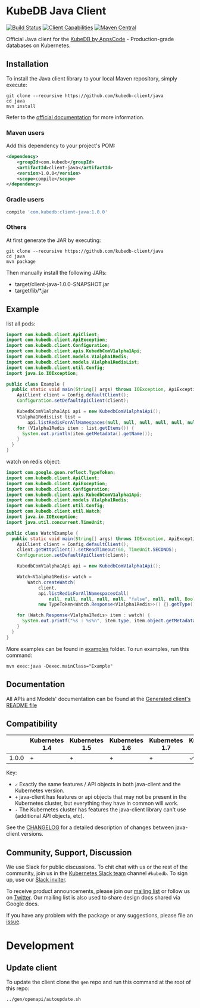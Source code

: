 # KubeDB Java Client

[![Build Status](https://travis-ci.org/kubedb-client/java.svg?branch=master)](https://travis-ci.org/kubedb-client/java)
[![Client Capabilities](https://img.shields.io/badge/Kubernetes%20client-Silver-blue.svg?style=flat&colorB=C0C0C0&colorA=306CE8)](http://bit.ly/kubernetes-client-capabilities-badge)
[![Maven Central](https://img.shields.io/maven-central/v/com.kubedb/client-java-examples.svg?label=Maven%20Central)](http://search.maven.org/#search%7Cga%7C1%7Cg%3A%22com.kubedb%22%20a%3A%22client-java-examples%22)

Official Java client for the [KubeDB by AppsCode](https://kubedb.com/) - Production-grade databases on Kubernetes.

## Installation

To install the Java client library to your local Maven repository, simply execute:

```shell
git clone --recursive https://github.com/kubedb-client/java
cd java
mvn install
```

Refer to the [official documentation](https://maven.apache.org/plugins/maven-deploy-plugin/usage.html) for more information.

### Maven users

Add this dependency to your project's POM:

```xml
<dependency>
    <groupId>com.kubedb</groupId>
    <artifactId>client-java</artifactId>
    <version>1.0.0</version>
    <scope>compile</scope>
</dependency>
```

### Gradle users

```groovy
compile 'com.kubedb:client-java:1.0.0'
```

### Others

At first generate the JAR by executing:

```
git clone --recursive https://github.com/kubedb-client/java
cd java
mvn package
```

Then manually install the following JARs:

* target/client-java-1.0.0-SNAPSHOT.jar
* target/lib/*.jar

## Example

list all pods:

```java
import com.kubedb.client.ApiClient;
import com.kubedb.client.ApiException;
import com.kubedb.client.Configuration;
import com.kubedb.client.apis.KubedbComV1alpha1Api;
import com.kubedb.client.models.V1alpha1Redis;
import com.kubedb.client.models.V1alpha1RedisList;
import com.kubedb.client.util.Config;
import java.io.IOException;

public class Example {
  public static void main(String[] args) throws IOException, ApiException {
    ApiClient client = Config.defaultClient();
    Configuration.setDefaultApiClient(client);

    KubedbComV1alpha1Api api = new KubedbComV1alpha1Api();
    V1alpha1RedisList list =
        api.listRedisForAllNamespaces(null, null, null, null, null, null, null, null, null);
    for (V1alpha1Redis item : list.getItems()) {
      System.out.println(item.getMetadata().getName());
    }
  }
}
```

watch on redis object:

```java
import com.google.gson.reflect.TypeToken;
import com.kubedb.client.ApiClient;
import com.kubedb.client.ApiException;
import com.kubedb.client.Configuration;
import com.kubedb.client.apis.KubedbComV1alpha1Api;
import com.kubedb.client.models.V1alpha1Redis;
import com.kubedb.client.util.Config;
import com.kubedb.client.util.Watch;
import java.io.IOException;
import java.util.concurrent.TimeUnit;

public class WatchExample {
  public static void main(String[] args) throws IOException, ApiException {
    ApiClient client = Config.defaultClient();
    client.getHttpClient().setReadTimeout(60, TimeUnit.SECONDS);
    Configuration.setDefaultApiClient(client);

    KubedbComV1alpha1Api api = new KubedbComV1alpha1Api();

    Watch<V1alpha1Redis> watch =
        Watch.createWatch(
            client,
            api.listRedisForAllNamespacesCall(
                null, null, null, null, null, "false", null, null, Boolean.TRUE, null, null),
            new TypeToken<Watch.Response<V1alpha1Redis>>() {}.getType());

    for (Watch.Response<V1alpha1Redis> item : watch) {
      System.out.printf("%s : %s%n", item.type, item.object.getMetadata().getName());
    }
  }
}
```

More examples can be found in [examples](examples/) folder. To run examples, run this command:

```shell
mvn exec:java -Dexec.mainClass="Example"
```

## Documentation

All APIs and Models' documentation can be found at the [Generated client's README file](kubernetes/README.md)

## Compatibility

|       | Kubernetes 1.4 | Kubernetes 1.5 | Kubernetes 1.6 | Kubernetes 1.7 | Kubernetes 1.8 | Kubernetes 1.9 |
|-------|----------------|----------------|----------------|----------------|----------------|----------------|
| 1.0.0 | +              | +              | +              | +              | ✓              | -              |

Key:

* `✓` Exactly the same features / API objects in both java-client and the Kubernetes
  version.
* `+` java-client has features or api objects that may not be present in the
  Kubernetes cluster, but everything they have in common will work.
* `-` The Kubernetes cluster has features the java-client library can't use
  (additional API objects, etc).

See the [CHANGELOG](./CHANGELOG.md) for a detailed description of changes
between java-client versions.

## Community, Support, Discussion

We use Slack for public discussions. To chit chat with us or the rest of the community, join us in the [Kubernetes Slack team](https://kubernetes.slack.com/messages/C8149MREV/) channel `#kubedb`. To sign up, use our [Slack inviter](http://slack.kubernetes.io/).

To receive product announcements, please join our [mailing list](https://groups.google.com/forum/#!forum/kubedb) or follow us on [Twitter](https://twitter.com/KubeDB). Our mailing list is also used to share design docs shared via Google docs.

If you have any problem with the package or any suggestions, please file an [issue](https://github.com/kubedb-client/java/issues).

# Development

## Update client

To update the client clone the `gen` repo and run this command at the root of this repo:

```bash
../gen/openapi/autoupdate.sh
```
